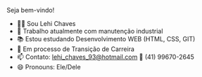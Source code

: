 Seja bem-vindo!

- 🧑🏾 Sou Lehi Chaves
- 🔨 Trabalho atualmente com manutenção industrial
- 📚 Estou estudando Desenvolvimento WEB (HTML, CSS, GIT)
- 🚀 Em processo de Transição de Carreira
- 📫 Contato: lehi_chaves_93@hotmail.com 📱 (41) 99670-2645
- 😄 Pronouns: Ele/Dele
